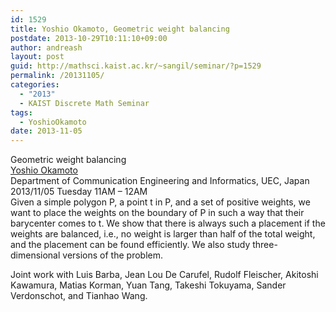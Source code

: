 ```yaml
---
id: 1529
title: Yoshio Okamoto, Geometric weight balancing
postdate: 2013-10-29T10:11:10+09:00
author: andreash
layout: post
guid: http://mathsci.kaist.ac.kr/~sangil/seminar/?p=1529
permalink: /20131105/
categories:
  - "2013"
  - KAIST Discrete Math Seminar
tags:
  - YoshioOkamoto
date: 2013-11-05
---
```

<div class="talk">
  Geometric weight balancing
</div>

<div class="speaker">
  <a href="http://dopal.cs.uec.ac.jp/okamotoy/">Yoshio Okamoto</a><br /> Department of Communication Engineering and Informatics, UEC, Japan
</div>

<div class="date">
  2013/11/05 Tuesday 11AM &#8211; 12AM
</div>

<div class="abstract">
  Given a simple polygon P, a point t in P, and a set of positive weights, we want to place the weights on the boundary of P in such a way that their barycenter comes to t. We show that there is always such a placement if the weights are balanced, i.e., no weight is larger than half of the total weight, and the placement can be found efficiently. We also study three-dimensional versions of the problem.</p> 
  
  <p>
    Joint work with Luis Barba, Jean Lou De Carufel, Rudolf Fleischer, Akitoshi Kawamura, Matias Korman, Yuan Tang, Takeshi Tokuyama, Sander Verdonschot, and Tianhao Wang.
  </p>
</div>